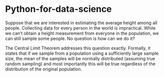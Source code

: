 # Python-for-data-science
Suppose that we are interested in estimating the average height among all people. Collecting data for every person in the world is impractical. While we can’t obtain a height measurement from everyone in the population, we can still sample some people. No question is how can we do it?

The Central Limit Theorem addresses this question exactly. Formally, it states that if we sample from a population using a sufficiently large sample size, the mean of the samples will be normally distributed (assuming true random sampling) and most importantly this will be true regardless of the distribution of the original population.
